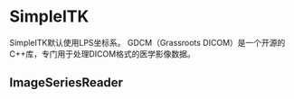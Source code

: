 # SimpleITK

SimpleITK默认使用LPS坐标系。
GDCM（Grassroots DICOM）是一个开源的C++库，专门用于处理DICOM格式的医学影像数据。

## ImageSeriesReader
